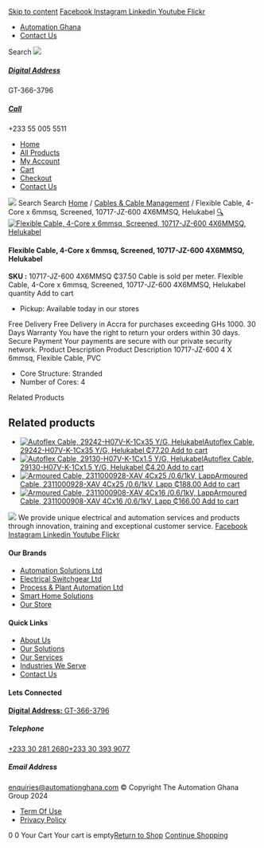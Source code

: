 [Skip to content](https://store.automationghana.com/product/flexible-cable-10717-jz-600-4x6mmsq-helukabel/#content)
[ Facebook ](https://www.facebook.com/automationgh/) [ Instagram ](https://www.instagram.com/automationgh/) [ Linkedin ](https://www.linkedin.com/company/the-automation-ghana-limited/) [ Youtube ](https://www.youtube.com/channel/UCurrRDUSm5oIW39VXjn1u0w) [ Flickr ](https://www.flickr.com/photos/181794037@N07/)
  * [ Automation Ghana ](https://automationghana.com)
  * [ Contact Us ](https://store.automationghana.com/contact/)


Search
[ ![](https://store.automationghana.com/wp-content/uploads/2024/04/Website-TAGG-Logo-BLUE.png) ](https://store.automationghana.com/)
[ ](https://maps.app.goo.gl/m4xeaagWCNbLk4jM6)
#####  [ Digital Address ](https://maps.app.goo.gl/m4xeaagWCNbLk4jM6)
GT-366-3796 
[ ](tel:+233550055511)
#####  [ Call ](tel:+233550055511)
+233 55 005 5511 
  * [Home](https://store.automationghana.com/)
  * [All Products](https://store.automationghana.com/shop/)
  * [My Account](https://store.automationghana.com/my-account/)
  * [Cart](https://store.automationghana.com/cart/)
  * [Checkout](https://store.automationghana.com/checkout/)
  * [Contact Us](https://store.automationghana.com/contact/)


[![](https://store.automationghana.com/wp-content/uploads/2024/04/AutomationGhana_logo_white.png)](https://store.automationghana.com)
Search
Search
[Home](https://store.automationghana.com) / [Cables & Cable Management](https://store.automationghana.com/product-category/cables-cable-management/) / Flexible Cable, 4-Core x 6mmsq, Screened, 10717-JZ-600 4X6MMSQ, Helukabel
[🔍](https://store.automationghana.com/product/flexible-cable-10717-jz-600-4x6mmsq-helukabel/)
[![Flexible Cable, 4-Core x 6mmsq, Screened, 10717-JZ-600 4X6MMSQ, Helukabel](https://store.automationghana.com/wp-content/uploads/2020/04/JZ-600.jpg)](https://store.automationghana.com/wp-content/uploads/2020/04/JZ-600.jpg)
####  Flexible Cable, 4-Core x 6mmsq, Screened, 10717-JZ-600 4X6MMSQ, Helukabel 
**SKU :** 10717-JZ-600 4X6MMSQ 
₵37.50
Cable is sold per meter.
Flexible Cable, 4-Core x 6mmsq, Screened, 10717-JZ-600 4X6MMSQ, Helukabel quantity
Add to cart
  * Pickup: Available today in our stores


Free Delivery 
Free Delivery in Accra for purchases exceeding GHs 1000. 
30 Days Warranty 
You have the right to return your orders within 30 days. 
Secure Payment 
Your payments are secure with our private security network. 
Product Description
Product Description
10717-JZ-600 4 X 6mmsq, Flexible Cable, PVC 
  * Core Structure: Stranded
  * Number of Cores: 4


Related Products 
## Related products
  * [![Autoflex Cable, 29242-H07V-K-1Cx35 Y/G, Helukabel](https://store.automationghana.com/wp-content/uploads/2019/12/CABLES-2-300x300.jpg)Autoflex Cable, 29242-H07V-K-1Cx35 Y/G, Helukabel ₵77.20 ](https://store.automationghana.com/product/autoflex-cable-29242-h07v-k-1cx35-y-g-helukabel/)
[Add to cart](https://store.automationghana.com/product/flexible-cable-10717-jz-600-4x6mmsq-helukabel/?add-to-cart=1483)
  * [![Autoflex Cable, 29130-H07V-K-1Cx1.5 Y/G, Helukabel](https://store.automationghana.com/wp-content/uploads/2019/12/CABLES-2-300x300.jpg)Autoflex Cable, 29130-H07V-K-1Cx1.5 Y/G, Helukabel ₵4.20 ](https://store.automationghana.com/product/autoflex-cable-29130-h07v-k-1cx1-5-y-g-helukabel/)
[Add to cart](https://store.automationghana.com/product/flexible-cable-10717-jz-600-4x6mmsq-helukabel/?add-to-cart=1461)
  * [![Armoured Cable, 2311000928-XAV 4Cx25 /0.6/1kV, Lapp](https://store.automationghana.com/wp-content/uploads/2019/12/Armoured-cable-300x300.jpg)Armoured Cable, 2311000928-XAV 4Cx25 /0.6/1kV, Lapp ₵188.00 ](https://store.automationghana.com/product/armoured-cable-2311000928-xav-4cx25-0-6-1kv-lapp/)
[Add to cart](https://store.automationghana.com/product/flexible-cable-10717-jz-600-4x6mmsq-helukabel/?add-to-cart=1456)
  * [![Armoured Cable, 2311000908-XAV 4Cx16 /0.6/1kV, Lapp](https://store.automationghana.com/wp-content/uploads/2019/12/Armoured-cable-300x300.jpg)Armoured Cable, 2311000908-XAV 4Cx16 /0.6/1kV, Lapp ₵166.00 ](https://store.automationghana.com/product/armoured-cable-2311000908-xav-4cx16-0-6-1kv-lapp/)
[Add to cart](https://store.automationghana.com/product/flexible-cable-10717-jz-600-4x6mmsq-helukabel/?add-to-cart=1455)


![](https://store.automationghana.com/wp-content/uploads/2024/04/AutomationGhana_logo_white.png)
We provide unique electrical and automation services and products through innovation, training and exceptional customer service.
[ Facebook ](https://www.facebook.com/automationgh/) [ Instagram ](https://www.instagram.com/automationgh/) [ Linkedin ](https://www.linkedin.com/company/the-automation-ghana-limited/) [ Youtube ](https://www.youtube.com/channel/UCurrRDUSm5oIW39VXjn1u0w) [ Flickr ](https://www.flickr.com/photos/181794037@N07/)
#### Our Brands
  * [ Automation Solutions Ltd ](https://store.automationghana.com/product/flexible-cable-10717-jz-600-4x6mmsq-helukabel/)
  * [ Electrical Switchgear Ltd ](https://store.automationghana.com/product/flexible-cable-10717-jz-600-4x6mmsq-helukabel/)
  * [ Process & Plant Automation Ltd ](https://store.automationghana.com/product/flexible-cable-10717-jz-600-4x6mmsq-helukabel/)
  * [ Smart Home Solutions ](https://store.automationghana.com/product/flexible-cable-10717-jz-600-4x6mmsq-helukabel/)
  * [ Our Store ](https://store.automationghana.com/product/flexible-cable-10717-jz-600-4x6mmsq-helukabel/)


#### Quick Links
  * [ About Us ](https://store.automationghana.com/product/flexible-cable-10717-jz-600-4x6mmsq-helukabel/)
  * [ Our Solutions ](https://store.automationghana.com/product/flexible-cable-10717-jz-600-4x6mmsq-helukabel/)
  * [ Our Services ](https://store.automationghana.com/product/flexible-cable-10717-jz-600-4x6mmsq-helukabel/)
  * [ Industries We Serve ](https://store.automationghana.com/product/flexible-cable-10717-jz-600-4x6mmsq-helukabel/)
  * [ Contact Us ](https://store.automationghana.com/product/flexible-cable-10717-jz-600-4x6mmsq-helukabel/)


#### Lets Connected
[**Digital Address:** GT-366-3796](https://maps.app.goo.gl/m4xeaagWCNbLk4jM6)
#####  Telephone 
[ +233 30 281 2680](tel:+233302812680)[+233 30 393 9077](https://store.automationghana.com/product/flexible-cable-10717-jz-600-4x6mmsq-helukabel/+233303939077)
#####  Email Address 
enquiries@automationghana.com 
© Copyright The Automation Ghana Group 2024
  * [ Term Of Use ](https://store.automationghana.com/product/flexible-cable-10717-jz-600-4x6mmsq-helukabel/)
  * [ Privacy Policy ](https://store.automationghana.com/product/flexible-cable-10717-jz-600-4x6mmsq-helukabel/)


0
0
Your Cart
Your cart is empty[Return to Shop](https://store.automationghana.com/shop/)
[Continue Shopping](https://store.automationghana.com/product/flexible-cable-10717-jz-600-4x6mmsq-helukabel/)
